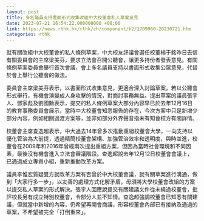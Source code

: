 ```yaml
---
layout: post
title: 多名議員支持書面形式收集改組中大校董會私人草案意見
date: 2023-07-21 16:54:22.000000000 +08:00
link: https://news.rthk.hk/rthk/ch/component/k2/1709960-20230721.htm
categories: rthk
---
```


就有關改組中大校董會的私人條例草案，中大校友評議會選任校董楊于銘昨日去信有關委員會的主席梁美芬，要求立法會召開公聽會，讓更多持份者發表意見。有關條例草案委員會舉行首次會議，會上多名議員支持以書面形式收集公眾意見，代替於會上舉行公聽會的做法。

委員會主席梁美芬表示，以書面形式收集意見，更適合深入討論草案，若以公聽會形式舉行，有機會演變成人身攻擊的情況，對商討事務無益。提出草案的議員張宇人、鄧家彪及劉國勳表示，提交的私人條例草案大部分內容早已於去年12月16日的教育事務委員會展示，當時中大校董會知悉報告的存在，今次方案中只是新增少部分內容，例如相關過渡方案等，並非如部分外界聲音指未有知會校方有關詳情。

校董會主席查逸超表示，中大過去14年曾多次推動重組校董會大學，一向支持以優化管治為大前提，透過精簡校董會架構、加強管治效率和透明度，與時並進，校董會在2009年和2016年曾經兩次提出重組方案，但因為當時社會環境和不同因素，最後沒有機會進入立法會審議階段。查逸超說去年12月12日校董會會議上，已通過成立專責小組，重新推動改革方案。

議員李惟宏質疑雙方就改革方案有否曾於中大校董會議，就有關草案進行溝通，做到「大家行多一步」，以友善的處理方式化解矛盾，毋須將大學校董會改組的方案以提交私人草案的形式解決。張宇人回應說提交有關建議文件從未繞過校董會，批評校長另有成立特別校董會，令部分人並不知情。查逸超強調校董會已知悉有關建議，但就當中新增的內容，仍希望再開會商議，形容校董會內部已有接納及通過的草案，不希望被完全「打倒重來」。

